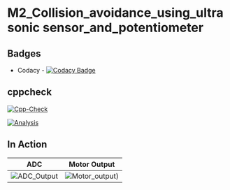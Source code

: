 # M2_Collision_avoidance_using_ultrasonic sensor_and_potentiometer


## Badges
* Codacy - [![Codacy Badge](https://app.codacy.com/project/badge/Grade/ad98c5d96ef14c9cb7ffd10616439e4f)](https://www.codacy.com/gh/rheniuss/M2_Collision_avoidance_using_ultrasonic-sensor_and_potentiometer-/dashboard?utm_source=github.com&amp;utm_medium=referral&amp;utm_content=rheniuss/M2_Collision_avoidance_using_ultrasonic-sensor_and_potentiometer-&amp;utm_campaign=Badge_Grade)

## cppcheck
 [![Cpp-Check](https://github.com/rheniuss/M2_Collision_avoidance_using_ultrasonic-sensor_and_potentiometer-/actions/workflows/c-cpp.yml/badge.svg)](https://github.com/rheniuss/M2_Collision_avoidance_using_ultrasonic-sensor_and_potentiometer-/actions/workflows/c-cpp.yml)
 
 [![Analysis](https://github.com/rheniuss/M2_Collision_avoidance_using_ultrasonic-sensor_and_potentiometer-/actions/workflows/analysis.yml/badge.svg)](https://github.com/rheniuss/M2_Collision_avoidance_using_ultrasonic-sensor_and_potentiometer-/actions/workflows/analysis.yml)


## In Action

|ADC|Motor Output|
|:--:|:--:|
|![ADC_Output](https://user-images.githubusercontent.com/45603597/144428963-35e7e09d-2a3c-4b07-b7f1-b667ef4bbaf5.png)|![Motor_output](https://user-images.githubusercontent.com/45603597/144428979-0da36394-657f-4a9c-bcad-ea58c3de87bc.png))|





